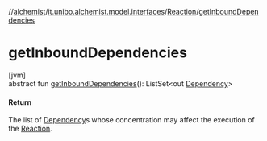 //[alchemist](../../../index.md)/[it.unibo.alchemist.model.interfaces](../index.md)/[Reaction](index.md)/[getInboundDependencies](get-inbound-dependencies.md)

# getInboundDependencies

[jvm]\
abstract fun [getInboundDependencies](get-inbound-dependencies.md)(): ListSet<out [Dependency](../-dependency/index.md)>

#### Return

The list of [Dependency](../-dependency/index.md)s whose concentration may affect the execution of the [Reaction](index.md).
